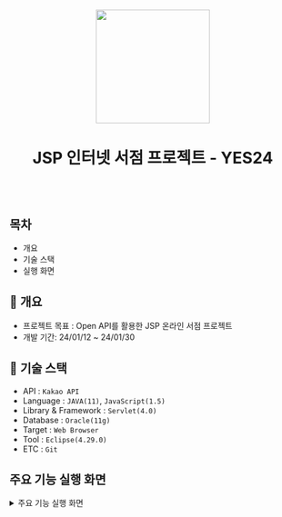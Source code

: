 <h1 align="center"><img src="https://cdn-icons-png.flaticon.com/512/5432/5432699.png" style="width: 200; height: 200"></h1>
<h1 align="center">JSP 인터넷 서점 프로젝트 - YES24</h1>
<br/><br/>

## 목차

- 개요
- 기술 스택
- 실행 화면


## 🚩 개요
  - 프로젝트 목표 : Open API를 활용한 JSP 온라인 서점 프로젝트
  - 개발 기간: 24/01/12 ~ 24/01/30
    
## 🔧 기술 스택
  - API : `Kakao API`
  - Language : `JAVA(11)`, `JavaScript(1.5)`
  - Library & Framework : `Servlet(4.0)`
  - Database : `Oracle(11g)`
  - Target : `Web Browser`
  - Tool : `Eclipse(4.29.0)`
  - ETC : `Git`

## 주요 기능 실행 화면
<details>
  <summary>주요 기능 실행 화면</summary>

  * **로그인 및 회원 정보 변경**
    * 로그인하는 계정의 권한에 따라 버튼 출력을 다르게 하였습니다. 
    * 관리자 계정의 경우 `관리자 페이지` 를 통해 `상품 관리`가 가능합니다.
   
    ![Yes24_login_product_member](https://github.com/JongHoonKim1004/Yes24_JSP/assets/155927559/d22c54a4-f2ed-48b0-8073-ef4d9be48023)

    
</details>
